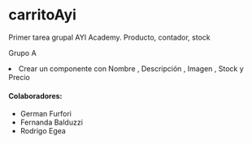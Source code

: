 # carritoAyi

Primer tarea grupal AYI Academy. Producto, contador, stock

Grupo A
<li>Crear un componente con Nombre , Descripción , Imagen , Stock y Precio</li>

<h4> Colaboradores: </h4>
<ul>
<li>German Furfori</li>
<li>Fernanda Balduzzi</li>
<li>Rodrigo Egea</li>
</ul>
